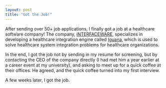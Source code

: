 ```yaml
---
layout: post
title: "Got the Job!"
---
```


After sending over 50+ job applications, I finally got a job at a healthcare software company! The company, [iNTERFACEWARE](https://www.interfaceware.com/), specializes in developing a healthcare integration engine called [Iguana](https://www.interfaceware.com/iguana), which is used to solve healthcare system integration problems for healthcare organizations.

In the end, I got the job not by sending in my resume for screening, but by contacting the CEO of the company directly (I had met him a year earlier at a career event at my university), and asking to meet up for a quick coffee at their offices. He agreed, and the quick coffee turned into my first interview.

A few weeks later, I got the job.
